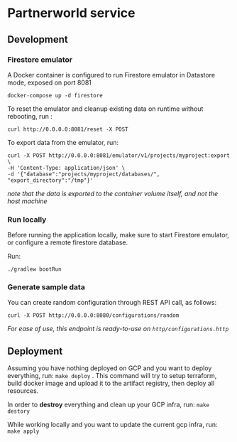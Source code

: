 # Partnerworld service


## Development


### Firestore emulator

A Docker container is configured to run Firestore emulator in Datastore mode, exposed on port 8081
```shell
docker-compose up -d firestore
```

To reset the emulator and cleanup existing data on runtime without rebooting, run :
```shell
curl http://0.0.0.0:8081/reset -X POST
```

To export data from the emulator, run:
```shell
curl -X POST http://0.0.0.0:8081/emulator/v1/projects/myproject:export \
-H 'Content-Type: application/json' \
-d '{"database":"projects/myproject/databases/", "export_directory":"/tmp"}'
```
*note that the data is exported to the container volume itself, and not the host machine*

### Run locally

Before running the application locally, make sure to start Firestore emulator, or configure a remote firestore database.

Run:
```shell
./gradlew bootRun
```


### Generate sample data

You can create random configuration through REST API call, as follows:
```shell
curl -X POST http://0.0.0.0:8080/configurations/random
```

*For ease of use, this endpoint is ready-to-use on `http/configurations.http`*

## Deployment

Assuming you have nothing deployed on GCP and you want to deploy everything, run: `make deploy` . This command will try
to setup terraform, build docker image and upload it to the artifact registry, then deploy all resources.

In order to **destroy** everything and clean up your GCP infra, run: `make destory`

While working locally and you want to update the current gcp infra, run: `make apply`
